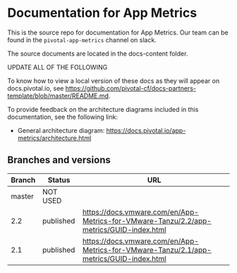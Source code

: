 # Documentation for App Metrics

This is the source repo for documentation for App Metrics. Our team can be
found in the `pivotal-app-metrics` channel on slack.

The source documents are located in the docs-content folder.

UPDATE ALL OF THE FOLLOWING

To know how to view a local version of these docs as they will appear on docs.pivotal.io, see https://github.com/pivotal-cf/docs-partners-template/blob/master/README.md.

To provide feedback on the architecture diagrams included in this documentation, see the following link:

* General architecture diagram:
https://docs.pivotal.io/app-metrics/architecture.html

## Branches and versions

| Branch | Status         | URL |
|--------|----------------|-----|
| master | NOT USED       |     |
| 2.2    | published      | https://docs.vmware.com/en/App-Metrics-for-VMware-Tanzu/2.2/app-metrics/GUID-index.html |
| 2.1    | published      | https://docs.vmware.com/en/App-Metrics-for-VMware-Tanzu/2.1/app-metrics/GUID-index.html |
